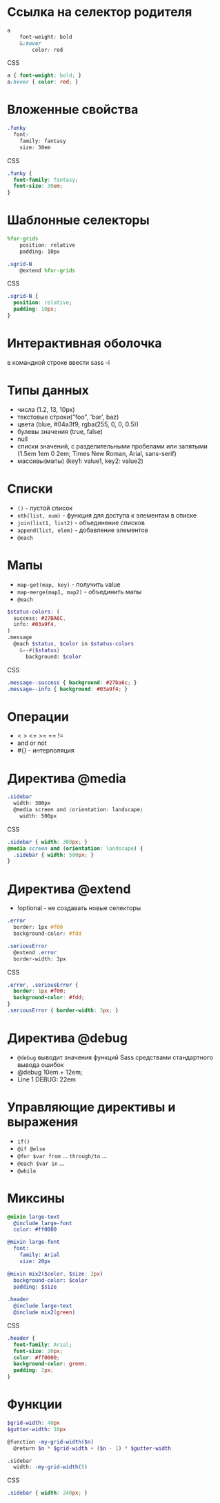 # Ссылка на селектор родителя
```scss
a
    font-weight: bold
    &:hover
        color: red 
```

CSS
```css
a { font-weight: bold; }
a:hover { color: red; }
```

# Вложенные свойства
```scss
.funky 
  font: 
    family: fantasy
    size: 30em
```

CSS
```css
.funky {
  font-family: fantasy;
  font-size: 30em; 
}
```

# Шаблонные селекторы
```scss
%for-grids 
    position: relative
    padding: 10px

.sgrid-N 
    @extend %for-grids
```

CSS
```css
.sgrid-N {
  position: relative;
  padding: 10px; 
}
```

# Интерактивная оболочка
в командной строке ввести sass -i

# Типы данных
  - числа (1.2, 13, 10px)
  - текстовые строки("foo", 'bar', baz)
  - цвета (blue, #04a3f9, rgba(255, 0, 0, 0.5))
  - булевы значения (true, false)
  - null
  - списки значений, с разделительными пробелами или запятыми (1.5em 1em 0 2em; Times New Roman, Arial, sans-serif)
  - массивы(мапы) (key1: value1, key2: value2)

# Списки
- `()` - пустой список
- `nth(list, num)` - функция для доступа к элементам в списке
- `join(list1, list2)` - объединение списков
- `append(list, elem)` - добавление элементов
- `@each`

# Мапы
- `map-get(map, key)` - получить value
- `map-merge(map1, map2)` - объединить мапы
- `@each`

```scss
$status-colors: (
  success: #27BA6C,
  info: #03a9f4,
)
.message 
  @each $status, $color in $status-colors 
    &--#{$status} 
      background: $color
```

CSS
```css
.message--success { background: #27ba6c; }
.message--info { background: #03a9f4; }
```

# Операции
- < > <= >= == !=
- and or not
- #{} - интерполяция

# Директива @media
```scss
.sidebar 
  width: 300px
  @media screen and (orientation: landscape) 
    width: 500px
```

CSS
```css
.sidebar { width: 300px; }
@media screen and (orientation: landscape) {
  .sidebar { width: 500px; } 
}
```

# Директива @extend
- !optional - не создавать новые селекторы

```scss
.error 
  border: 1px #f00
  background-color: #fdd

.seriousError 
  @extend .error
  border-width: 3px
```

CSS
```css
.error, .seriousError {
  border: 1px #f00;
  background-color: #fdd;
}
.seriousError { border-width: 3px; }
```

# Директива @debug
- `@debug` выводит значения функций Sass средствами стандартного вывода ошибок
- @debug 10em + 12em;
- Line 1 DEBUG: 22em

# Управляющие директивы и выражения
- `if()`
- `@if @else`
- `@for $var from` ... `through/to` ...
- `@each $var in` ...
- `@while`

# Миксины
```scss
@mixin large-text 
  @include large-font
  color: #ff0000

@mixin large-font 
  font: 
    family: Arial
    size: 20px

@mixin mix2($color, $size: 2px)
  background-color: $color
  padding: $size
  
.header 
  @include large-text
  @include mix2(green)
```

CSS
```css
.header {
  font-family: Arial;
  font-size: 20px;
  color: #ff0000;
  background-color: green;
  padding: 2px;
}
```

# Функции
```scss
$grid-width: 40px
$gutter-width: 10px

@function -my-grid-width($n) 
  @return $n * $grid-width + ($n - 1) * $gutter-width

.sidebar 
  width: -my-grid-width(5)
```

CSS
```css
.sidebar { width: 240px; }
```

